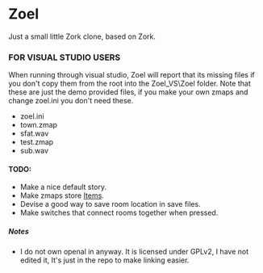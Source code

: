 Zoel
====

Just a small little Zork clone, based on Zork.

### FOR VISUAL STUDIO USERS

When running through visual studio, Zoel will report that its missing files if you don't copy them from the root into the Zoel_VS\Zoel folder. Note that these are just the demo provided files, if you make your own zmaps and change zoel.ini you don't need these.

* zoel.ini
* town.zmap
* sfat.wav
* test.zmap
* sub.wav
    
#### TODO:

* Make a nice default story.
* Make zmaps store [Items](https://github.com/drew887/Zoel/wiki/Inventory).
* Devise a good way to save room location in save files.
* Make switches that connect rooms together when pressed.

##### Notes

* I do not own openal in anyway. It is licensed under GPLv2, I have not edited it, It's just in the repo to make linking easier.
